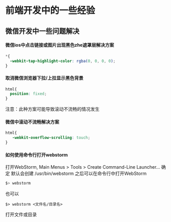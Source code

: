 # 前端开发中的一些经验
## 微信开发中一些问题解决

#### 微信ios中点击链接或图片出现黑色zhe遮罩层解决方案
```css
*{
  -webkit-tap-highlight-color: rgba(0, 0, 0, 0);
}
```

#### 取消微信浏览器下拉/上拉显示黑色背景
```css
html{
  position: fixed;
}
```
注意：此种方案可能导致滚动不流畅的情况发生

#### 微信中滚动不流畅解决方案
```css
html{
   -webkit-overflow-scrolling: touch;
}
```

#### 如何使用命令行打开webstorm

打开WebStorm,  Main Menus > Tools > Create Command-Line Launcher...  确定
默认会创建 /usr/bin/webstorm 
之后可以在命令行中打开WebStorm
```bash
$> webstorm
```
也可以 
```
$> webstorm <文件名/目录名> 
```
打开文件或目录

